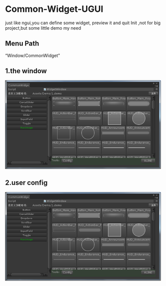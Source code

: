 # Common-Widget-UGUI
just like ngui,you can define some widget, preview it and quit Init ,not for big project,but some little demo my need
## Menu Path
  “Window/CommonWidget”
## 1.the window
  ![Common-Widget-Window](Pics/2.png)
## 2.user config
  ![Common-Widget-Window](Pics/2.png)